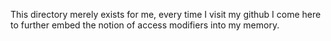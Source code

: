 This directory merely exists for me, every time I visit my github I come here to further embed the notion of access modifiers into my memory.
